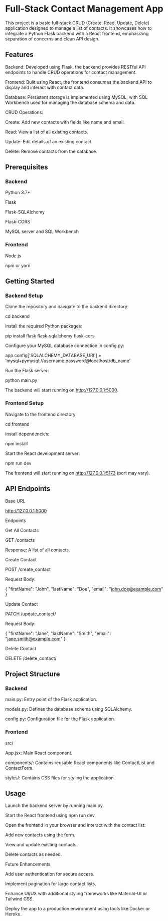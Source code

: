 # Full-Stack Contact Management App

This project is a basic full-stack CRUD (Create, Read, Update, Delete) application designed to manage a list of contacts. It showcases how to integrate a Python Flask backend with a React frontend, emphasizing separation of concerns and clean API design.

## Features

Backend: Developed using Flask, the backend provides RESTful API endpoints to handle CRUD operations for contact management.

Frontend: Built using React, the frontend consumes the backend API to display and interact with contact data.

Database: Persistent storage is implemented using MySQL, with SQL Workbench used for managing the database schema and data.

CRUD Operations:

Create: Add new contacts with fields like name and email.

Read: View a list of all existing contacts.

Update: Edit details of an existing contact.

Delete: Remove contacts from the database.

## Prerequisites

### Backend

Python 3.7+

Flask

Flask-SQLAlchemy

Flask-CORS

MySQL server and SQL Workbench

### Frontend

Node.js

npm or yarn

## Getting Started

### Backend Setup

Clone the repository and navigate to the backend directory:

cd backend

Install the required Python packages:

pip install flask flask-sqlalchemy flask-cors

Configure your MySQL database connection in config.py:

app.config['SQLALCHEMY_DATABASE_URI'] = 'mysql+pymysql://username:password@localhost/db_name'

Run the Flask server:

python main.py

The backend will start running on http://127.0.0.1:5000.

### Frontend Setup

Navigate to the frontend directory:

cd frontend

Install dependencies:

npm install

Start the React development server:

npm run dev

The frontend will start running on http://127.0.0.1:5173 (port may vary).

## API Endpoints

Base URL

http://127.0.0.1:5000

Endpoints

Get All Contacts

GET /contacts

Response: A list of all contacts.

Create Contact

POST /create_contact

Request Body:

{
  "firstName": "John",
  "lastName": "Doe",
  "email": "john.doe@example.com"
}

Update Contact

PATCH /update_contact/<id>

Request Body:

{
  "firstName": "Jane",
  "lastName": "Smith",
  "email": "jane.smith@example.com"
}

Delete Contact

DELETE /delete_contact/<id>

## Project Structure

### Backend

main.py: Entry point of the Flask application.

models.py: Defines the database schema using SQLAlchemy.

config.py: Configuration file for the Flask application.

### Frontend

src/

App.jsx: Main React component.

components/: Contains reusable React components like ContactList and ContactForm.

styles/: Contains CSS files for styling the application.

## Usage

Launch the backend server by running main.py.

Start the React frontend using npm run dev.

Open the frontend in your browser and interact with the contact list:

Add new contacts using the form.

View and update existing contacts.

Delete contacts as needed.

Future Enhancements

Add user authentication for secure access.

Implement pagination for large contact lists.

Enhance UI/UX with additional styling frameworks like Material-UI or Tailwind CSS.

Deploy the app to a production environment using tools like Docker or Heroku.

